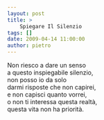 ```yaml
---
layout: post
title: >
    Spiegare Il Silenzio
tags: []
date: 2009-04-14 11:00:00
author: pietro
---
```

Non riesco a dare un senso<br/>a questo inspiegabile silenzio,<br/>non posso io da solo<br/>darmi risposte che non capirei,<br/>e non capisci quanto vorrei,<br/>o non ti interessa questa realtà,<br/>questa vita non ha priorità.
